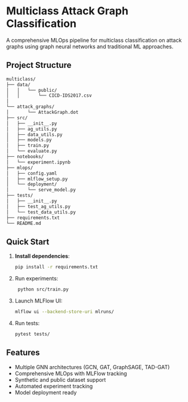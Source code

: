 # Multiclass Attack Graph Classification

A comprehensive MLOps pipeline for multiclass classification on attack graphs using graph neural networks and traditional ML approaches.

## Project Structure

```bash
multiclass/
├── data/
│   │   └── public/
│   │       └── CICD-IDS2017.csv
│  
└── attack_graphs/
│       └── AttackGraph.dot
├── src/
│   ├── __init__.py
│   ├── ag_utils.py
│   ├── data_utils.py
│   ├── models.py
│   ├── train.py
│   └── evaluate.py
├── notebooks/
│   └── experiment.ipynb
├── mlops/
│   ├── config.yaml
│   ├── mlflow_setup.py
│   └── deployment/
│       └── serve_model.py
├── tests/
│   ├── __init__.py
│   ├── test_ag_utils.py
│   └── test_data_utils.py
├── requirements.txt
└── README.md
```


## Quick Start

1. **Install dependencies**:
   ```bash
   pip install -r requirements.txt
   ```
2. Run experiments:

   ```bash
    python src/train.py
   ```
3. Launch MLFlow UI:

    ```bash
    mlflow ui --backend-store-uri mlruns/
    ```
4. Run tests:

    ```bash
    pytest tests/
    ```
## Features
- Multiple GNN architectures (GCN, GAT, GraphSAGE, TAD-GAT)
- Comprehensive MLOps with MLFlow tracking
- Synthetic and public dataset support
- Automated experiment tracking
- Model deployment ready


